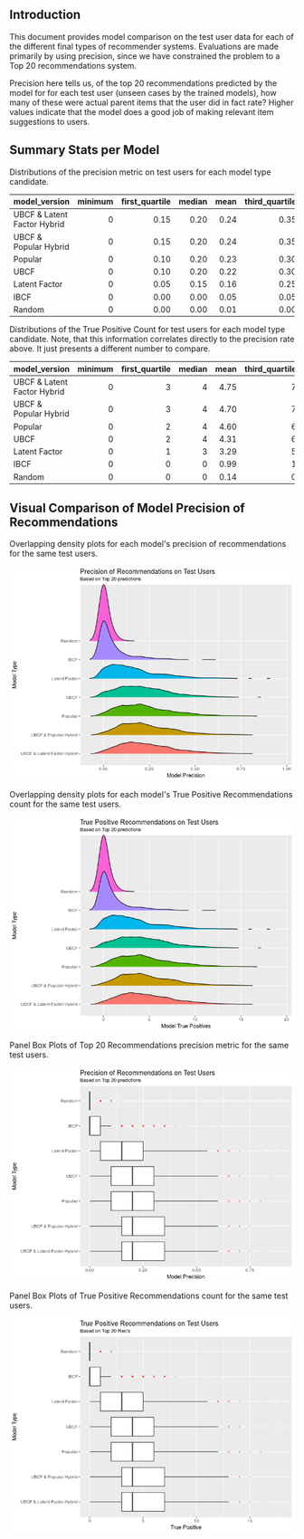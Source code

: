 Introduction
------------

This document provides model comparison on the test user data for each
of the different final types of recommender systems. Evaluations are
made primarily by using precision, since we have constrained the problem
to a Top 20 recommendations system.

Precision here tells us, of the top 20 recommendations predicted by the
model for for each test user (unseen cases by the trained models), how
many of these were actual parent items that the user did in fact rate?
Higher values indicate that the model does a good job of making relevant
item suggestions to users.

Summary Stats per Model
-----------------------

Distributions of the precision metric on test users for each model type
candidate.

<table>
<thead>
<tr class="header">
<th align="left">model_version</th>
<th align="right">minimum</th>
<th align="right">first_quartile</th>
<th align="right">median</th>
<th align="right">mean</th>
<th align="right">third_quartile</th>
<th align="right">max</th>
</tr>
</thead>
<tbody>
<tr class="odd">
<td align="left">UBCF &amp; Latent Factor Hybrid</td>
<td align="right">0</td>
<td align="right">0.15</td>
<td align="right">0.20</td>
<td align="right">0.24</td>
<td align="right">0.35</td>
<td align="right">0.80</td>
</tr>
<tr class="even">
<td align="left">UBCF &amp; Popular Hybrid</td>
<td align="right">0</td>
<td align="right">0.15</td>
<td align="right">0.20</td>
<td align="right">0.24</td>
<td align="right">0.35</td>
<td align="right">0.80</td>
</tr>
<tr class="odd">
<td align="left">Popular</td>
<td align="right">0</td>
<td align="right">0.10</td>
<td align="right">0.20</td>
<td align="right">0.23</td>
<td align="right">0.30</td>
<td align="right">0.80</td>
</tr>
<tr class="even">
<td align="left">UBCF</td>
<td align="right">0</td>
<td align="right">0.10</td>
<td align="right">0.20</td>
<td align="right">0.22</td>
<td align="right">0.30</td>
<td align="right">0.85</td>
</tr>
<tr class="odd">
<td align="left">Latent Factor</td>
<td align="right">0</td>
<td align="right">0.05</td>
<td align="right">0.15</td>
<td align="right">0.16</td>
<td align="right">0.25</td>
<td align="right">0.90</td>
</tr>
<tr class="even">
<td align="left">IBCF</td>
<td align="right">0</td>
<td align="right">0.00</td>
<td align="right">0.00</td>
<td align="right">0.05</td>
<td align="right">0.05</td>
<td align="right">0.60</td>
</tr>
<tr class="odd">
<td align="left">Random</td>
<td align="right">0</td>
<td align="right">0.00</td>
<td align="right">0.00</td>
<td align="right">0.01</td>
<td align="right">0.00</td>
<td align="right">0.15</td>
</tr>
</tbody>
</table>

Distributions of the True Positive Count for test users for each model
type candidate. Note, that this information correlates directly to the
precision rate above. It just presents a different number to compare.

<table>
<thead>
<tr class="header">
<th align="left">model_version</th>
<th align="right">minimum</th>
<th align="right">first_quartile</th>
<th align="right">median</th>
<th align="right">mean</th>
<th align="right">third_quartile</th>
<th align="right">max</th>
</tr>
</thead>
<tbody>
<tr class="odd">
<td align="left">UBCF &amp; Latent Factor Hybrid</td>
<td align="right">0</td>
<td align="right">3</td>
<td align="right">4</td>
<td align="right">4.75</td>
<td align="right">7</td>
<td align="right">16</td>
</tr>
<tr class="even">
<td align="left">UBCF &amp; Popular Hybrid</td>
<td align="right">0</td>
<td align="right">3</td>
<td align="right">4</td>
<td align="right">4.70</td>
<td align="right">7</td>
<td align="right">16</td>
</tr>
<tr class="odd">
<td align="left">Popular</td>
<td align="right">0</td>
<td align="right">2</td>
<td align="right">4</td>
<td align="right">4.60</td>
<td align="right">6</td>
<td align="right">16</td>
</tr>
<tr class="even">
<td align="left">UBCF</td>
<td align="right">0</td>
<td align="right">2</td>
<td align="right">4</td>
<td align="right">4.31</td>
<td align="right">6</td>
<td align="right">17</td>
</tr>
<tr class="odd">
<td align="left">Latent Factor</td>
<td align="right">0</td>
<td align="right">1</td>
<td align="right">3</td>
<td align="right">3.29</td>
<td align="right">5</td>
<td align="right">18</td>
</tr>
<tr class="even">
<td align="left">IBCF</td>
<td align="right">0</td>
<td align="right">0</td>
<td align="right">0</td>
<td align="right">0.99</td>
<td align="right">1</td>
<td align="right">12</td>
</tr>
<tr class="odd">
<td align="left">Random</td>
<td align="right">0</td>
<td align="right">0</td>
<td align="right">0</td>
<td align="right">0.14</td>
<td align="right">0</td>
<td align="right">3</td>
</tr>
</tbody>
</table>

Visual Comparison of Model Precision of Recommendations
-------------------------------------------------------

Overlapping density plots for each model's precision of recommendations
for the same test users.

![](candidate_model_comparisons_files/figure-markdown_strict/unnamed-chunk-5-1.png)

Overlapping density plots for each model's True Positive Recommendations
count for the same test users.

![](candidate_model_comparisons_files/figure-markdown_strict/unnamed-chunk-6-1.png)

Panel Box Plots of Top 20 Recommendations precision metric for the same
test users.

![](candidate_model_comparisons_files/figure-markdown_strict/unnamed-chunk-7-1.png)

Panel Box Plots of True Positive Recommendations count for the same test
users.

![](candidate_model_comparisons_files/figure-markdown_strict/unnamed-chunk-8-1.png)
